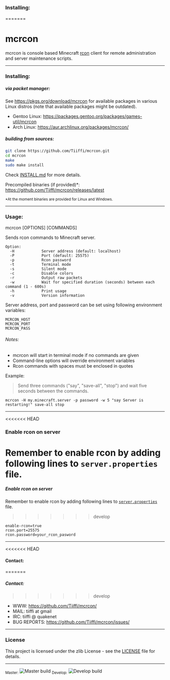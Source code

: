 ### Installing:
=======
# mcrcon

mcrcon is console based Minecraft [rcon](https://developer.valvesoftware.com/wiki/Source_RCON_Protocol) client for remote administration and server maintenance scripts.

---

### Installing:

##### via packet manager:
See https://pkgs.org/download/mcrcon for available packages in various Linux distros (note that available packages might be outdated).

- Gentoo Linux: https://packages.gentoo.org/packages/games-util/mcrcon
- Arch Linux: https://aur.archlinux.org/packages/mcrcon/

##### building from sources:
```sh
git clone https://github.com/Tiiffi/mcrcon.git
cd mcrcon
make
sudo make install
```
Check [INSTALL.md](INSTALL.md) for more details.

Precompiled binaries (if provided)*: https://github.com/Tiiffi/mcrcon/releases/latest

<sub>*At the moment binaries are provided for Linux and Windows.</sub>

---

### Usage:
mcrcon [OPTIONS] [COMMANDS]

Sends rcon commands to Minecraft server.

```
Option:
  -H            Server address (default: localhost)
  -P            Port (default: 25575)
  -p            Rcon password
  -t            Terminal mode
  -s            Silent mode
  -c            Disable colors
  -r            Output raw packets
  -w            Wait for specified duration (seconds) between each command (1 - 600s)
  -h            Print usage
  -v            Version information
```
Server address, port and password can be set using following environment variables:
```
MCRCON_HOST
MCRCON_PORT
MCRCON_PASS
```
###### Notes:
- mcrcon will start in terminal mode if no commands are given
- Command-line options will override environment variables
- Rcon commands with spaces must be enclosed in quotes

Example:
> Send three commands ("say", "save-all", "stop") and wait five seconds between the commands.

  ```mcrcon -H my.minecraft.server -p password -w 5 "say Server is restarting!" save-all stop```

---

<<<<<<< HEAD
### Enable rcon on server
Remember to enable rcon by adding following lines to ```server.properties``` file.
=======
##### Enable rcon on server
Remember to enable rcon by adding following lines to [```server.properties```](https://minecraft.gamepedia.com/Server.properties) file.
>>>>>>> develop
```
enable-rcon=true
rcon.port=25575
rcon.password=your_rcon_pasword
```

---

<<<<<<< HEAD
#### Contact:
=======
##### Contact:
>>>>>>> develop

* WWW:            https://github.com/Tiiffi/mcrcon/
* MAIL:           tiiffi at gmail
* IRC:            tiiffi @ quakenet
* BUG REPORTS:    https://github.com/Tiiffi/mcrcon/issues/

---

### License

This project is licensed under the zlib License - see the [LICENSE](LICENSE) file for details.

---

<sub>Master:</sub> ![Master build](https://api.travis-ci.org/Tiiffi/mcrcon.svg?branch=master)
<sub>Develop:</sub> ![Develop build](https://api.travis-ci.org/Tiiffi/mcrcon.svg?branch=develop)

